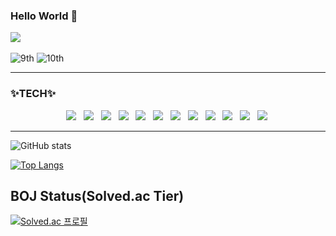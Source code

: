 ### Hello World 👋
<p>  
  <img src="https://img.shields.io/badge/whereru511@gmail.com-EA4335?style=flat-square&logo=Gmail&logoColor=white"/></a> &nbsp
 </p>

  ![9th](https://likelion-badge.herokuapp.com/api/likelion_shield_badge?generation=9)
  ![10th](https://likelion-badge.herokuapp.com/api/likelion_shield_badge?generation=10)


***
<!--
**soosoo030/soosoo030** is a ✨ _special_ ✨ repository because its `README.md` (this file) appears on your GitHub profile.

Here are some ideas to get you started:

- 🔭 I’m currently working on ...
- 🌱 I’m currently learning ...
- 👯 I’m looking to collaborate on ...
- 🤔 I’m looking for help with ...
- 💬 Ask me about ...
- 📫 How to reach me: ...
- 😄 Pronouns: ...
- ⚡ Fun fact: ...
-->
### ✨TECH✨

<p align="center">
  <img src="https://img.shields.io/badge/VSCode-007ACC?style=flat-square&logo=VisualStudioCode&logoColor=white"/></a> &nbsp
  <img src="https://img.shields.io/badge/HTML5-E34F26?style=flat-square&logo=HTML5&logoColor=white"/></a> &nbsp
  <img src="https://img.shields.io/badge/CSS3-1572B6?style=flat-square&logo=CSS3&logoColor=white"/></a> &nbsp
  <img src="https://img.shields.io/badge/JavaScript-F7DF1E?style=flat-square&logo=JavaScript&logoColor=white"/></a> &nbsp
  <img src="https://img.shields.io/badge/Python-3776AB?style=flat-square&logo=Python&logoColor=white"/></a> &nbsp
  <img src="https://img.shields.io/badge/C-A8B9CC?style=flat-square&logo=C&logoColor=white"/></a> &nbsp
  <img src="https://img.shields.io/badge/Java-007396?style=flat-square&logo=Java&logoColor=white"/></a> &nbsp
  <img src="https://img.shields.io/badge/Kotlin-0095D5?style=flat-square&logo=Kotlin&logoColor=white"/></a> &nbsp
  <img src="https://img.shields.io/badge/MySQL-4479A1?style=flat-square&logo=MySQL&logoColor=white"/></a> &nbsp
  <img src="https://img.shields.io/badge/Django-092E20?style=flat-square&logo=Django&logoColor=white"/></a> &nbsp
  <img src="https://img.shields.io/badge/jQuery-0769AD?style=flat-square&logo=jQuery&logoColor=white"/></a> &nbsp
  <img src="https://img.shields.io/badge/react-61DAFB?style=flat-square&logo=react&logoColor=black"></a>&nbsp
</p>

***

![GitHub stats](https://github-readme-stats.vercel.app/api?username=soosoo030&theme=great-gatsby&show_icons=true)

[![Top Langs](https://github-readme-stats.vercel.app/api/top-langs/?username=soosoo030&theme=great-gatsby&layout=compact)](https://github.com/anuraghazra/github-readme-stats)


## BOJ Status(Solved.ac Tier)
[![Solved.ac 
프로필](http://mazassumnida.wtf/api/v2/generate_badge?boj=soosoo030)](https://solved.ac/soosoo030)
